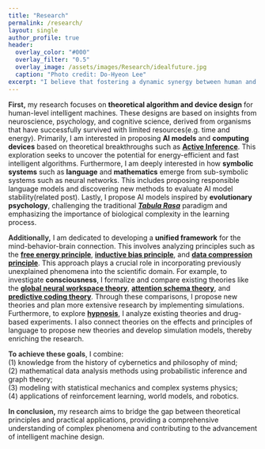 ```yaml
---
title: "Research"
permalink: /research/
layout: single
author_profile: true
header:
  overlay_color: "#000"
  overlay_filter: "0.5"
  overlay_image: /assets/images/Research/idealfuture.jpg
  caption: "Photo credit: Do-Hyeon Lee"
excerpt: "I believe that fostering a dynamic synergy between human and machine intelligence will pave the way for a better world. Envisioning a future where truly understanding the intricate connections between mind, behavior, and brain brings forth highly efficient and responsible AI, this collaboration propels humanity and technology into a shared ascent. It empowers us to authentically deepen our understanding of ourselves and the universe."
---
```


<html lang="en">
<head>
    <meta charset="UTF-8">
    <meta name="viewport" content="width=device-width, initial-scale=1.0">
    <title>Research Description</title>
    <style>
        .first-word {
            font-weight: bold;
            color: #333333; /* Example color */
        }
        .bold {
            font-weight: bold;
        }
        .caption {
            color: #888888;
            font-size: 14px;
            text-align: left;
        }
    </style>
</head>
<body>
    <p><span class="first-word">First,</span> my research focuses on <strong>theoretical algorithm and device design</strong> for human-level intelligent machines. These designs are based on insights from neuroscience, psychology, and cognitive science, derived from organisms that have successfully survived with limited resources(e.g. time and energy). Primarily, I am interested in proposing <strong>AI models</strong> and <strong>computing devices</strong> based on theoretical breakthroughs such as <strong><a href="https://direct.mit.edu/books/oa-monograph/5299/Active-InferenceThe-Free-Energy-Principle-in-Mind">Active Inference</a></strong>. This exploration seeks to uncover the potential for energy-efficient and fast intelligent algorithms. Furthermore, I am deeply interested in how <strong>symbolic systems</strong> such as <strong>language</strong> and <strong>mathematics</strong> emerge from sub-symbolic systems such as neural networks. This includes proposing responsible language models and discovering new methods to evaluate AI model stability(related post). Lastly, I propose AI models inspired by <strong>evolutionary psychology</strong>, challenging the traditional <strong><i><a href="https://en.wikipedia.org/wiki/Tabula_rasa">Tabula Rasa</a></i></strong> paradigm and emphasizing the importance of biological complexity in the learning process.</p>
    <p><span class="first-word">Additionally,</span> I am dedicated to developing a <strong>unified framework</strong> for the mind-behavior-brain connection. This involves analyzing principles such as the <strong><a href="https://en.wikipedia.org/wiki/Free_energy_principle">free energy principle</a></strong>, <strong><a href="https://press.princeton.edu/books/paperback/9780691205717/what-makes-us-smart?srsltid=AfmBOop_dR8sjqy7RvLzi3NKNuagv9BGWPHC1dT9s0TR4ZZ42bmF9yVU">inductive bias principle</a></strong>, and <strong><a href="https://arxiv.org/pdf/0812.4360">data compression principle</a></strong>. This approach plays a crucial role in incorporating previously unexplained phenomena into the scientific domain. For example, to investigate <strong>consciousness</strong>, I formalize and compare existing theories like the <strong><a href="https://en.wikipedia.org/wiki/Global_workspace_theory">global neural workspace theory</a></strong>, <strong><a href="https://en.wikipedia.org/wiki/Attention_schema_theory">attention schema theory</a></strong>, and <strong><a href="https://en.wikipedia.org/wiki/Predictive_coding">predictive coding theory</a></strong>. Through these comparisons, I propose new theories and plan more extensive research by implementing simulations. Furthermore, to explore <strong><a href="https://en.wikipedia.org/wiki/Hypnosis">hypnosis</a></strong>, I analyze existing theories and drug-based experiments. I also connect theories on the effects and principles of language to propose new theories and develop simulation models, thereby enriching the research.</p>
    <p><span class="first-word">To achieve these goals</span>, I combine: <br>(1) knowledge from the history of cybernetics and philosophy of mind;<br>(2) mathematical data analysis methods using probabilistic inference and graph theory;<br>(3) modeling with statistical mechanics and complex systems physics;<br>(4) applications of reinforcement learning, world models, and robotics.</p>
    <p><span class="first-word">In conclusion,</span> my research aims to bridge the gap between theoretical principles and practical applications, providing a comprehensive understanding of complex phenomena and contributing to the advancement of intelligent machine design.</p>
</body>
